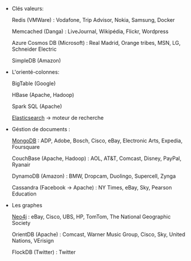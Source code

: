 - Clés valeurs: 

    Redis (VMWare) : Vodafone, Trip Advisor, Nokia, Samsung, Docker

    Memcached (Danga) : LiveJournal, Wikipédia, Flickr, Wordpress

    Azure Cosmos DB (Microsoft) : Real Madrid, Orange tribes, MSN, LG, Schneider Electric

    SimpleDB (Amazon)
    
    
- L'orienté-colonnes: 

    BigTable (Google)

    HBase (Apache, Hadoop)

    Spark SQL (Apache)

    [Elasticsearch](https://chewbii.com/elasticsearch/) -> moteur de recherche   
    
    
- Géstion de documents :

    [MongoDB](https://chewbii.com/mongodb/) : ADP, Adobe, Bosch, Cisco, eBay, Electronic Arts, Expedia, Foursquare

    CouchBase (Apache, Hadoop) : AOL, AT&T, Comcast, Disney, PayPal, Ryanair

    DynamoDB (Amazon) : BMW, Dropcam, Duolingo, Supercell, Zynga

    Cassandra (Facebook -> Apache) : NY Times, eBay, Sky, Pearson Education    
    
- Les graphes

  [Neo4j](https://chewbii.com/neo4j-slides-videos/) : eBay, Cisco, UBS, HP, TomTom, The National Geographic Society

  OrientDB (Apache) : Comcast, Warner Music Group, Cisco, Sky, United Nations, VErisign

  FlockDB (Twitter) : Twitter   
